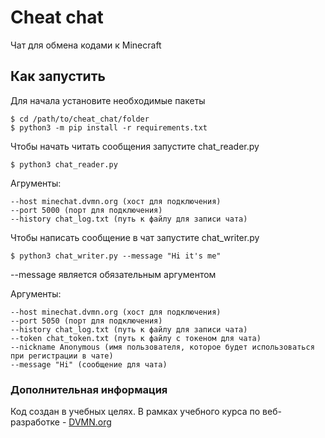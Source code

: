 # Cheat chat

Чат для обмена кодами к Minecraft

## Как запустить

Для начала установите необходимые пакеты

```commandline
$ cd /path/to/cheat_chat/folder
$ python3 -m pip install -r requirements.txt
```

Чтобы начать читать сообщения запустите chat_reader.py

```commandline
$ python3 chat_reader.py
```

Агрументы:

```commandline
--host minechat.dvmn.org (хост для подключения)
--port 5000 (порт для подключения)
--history chat_log.txt (путь к файлу для записи чата)
```

Чтобы написать сообщение в чат запустите chat_writer.py

```commandline
$ python3 chat_writer.py --message "Hi it's me"
```

--message является обязательным аргументом

Аргументы:

```commandline
--host minechat.dvmn.org (хост для подключения)
--port 5050 (порт для подключения)
--history chat_log.txt (путь к файлу для записи чата)
--token chat_token.txt (путь к файлу с токеном для чата)
--nickname Anonymous (имя пользователя, которое будет использоваться при регистрации в чате)
--message "Hi" (сообщение для чата)
```

### **Дополнительная информация**
Код создан в учебных целях. В рамках учебного курса по веб-разработке - [DVMN.org](https://dvmn.org)
